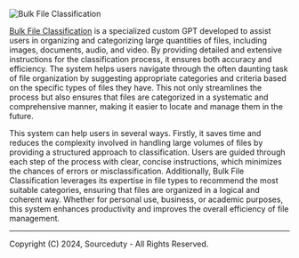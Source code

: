 ![Bulk File Classification](https://github.com/sourceduty/Bulk_File_Classification/assets/123030236/cd6fcbca-36f1-4dea-ae40-c9b238dfe6b5)

[Bulk File Classification](https://chatgpt.com/g/g-z13Z9a5LP-bulk-file-classification) is a specialized custom GPT developed to assist users in organizing and categorizing large quantities of files, including images, documents, audio, and video. By providing detailed and extensive instructions for the classification process, it ensures both accuracy and efficiency. The system helps users navigate through the often daunting task of file organization by suggesting appropriate categories and criteria based on the specific types of files they have. This not only streamlines the process but also ensures that files are categorized in a systematic and comprehensive manner, making it easier to locate and manage them in the future.

This system can help users in several ways. Firstly, it saves time and reduces the complexity involved in handling large volumes of files by providing a structured approach to classification. Users are guided through each step of the process with clear, concise instructions, which minimizes the chances of errors or misclassification. Additionally, Bulk File Classification leverages its expertise in file types to recommend the most suitable categories, ensuring that files are organized in a logical and coherent way. Whether for personal use, business, or academic purposes, this system enhances productivity and improves the overall efficiency of file management.

***
Copyright (C) 2024, Sourceduty - All Rights Reserved.
